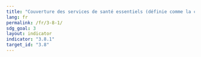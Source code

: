 ```yaml
---
title: "Couverture des services de santé essentiels (définie comme la couverture moyenne des services essentiels mesurée à partir des interventions de référence concernant notamment la santé procréative, maternelle, néonatale et infantile, les maladies infectieuses, les maladies non transmissibles, la capacité d’accueil et l’accessibilité des services pour la population en général et les plus défavorisés en particulier) "
lang: fr
permalink: /fr/3-8-1/
sdg_goal: 3
layout: indicator
indicator: "3.8.1"
target_id: "3.8"
---
```


